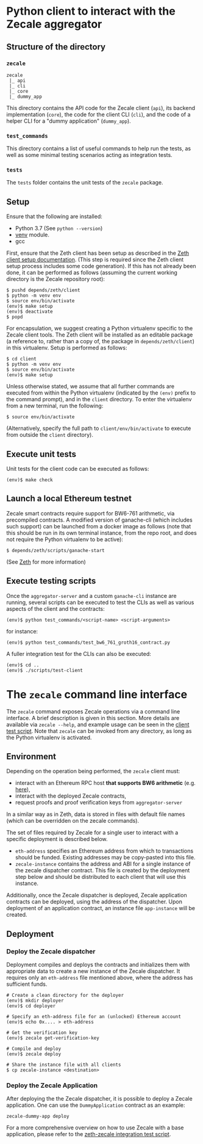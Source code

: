 # Python client to interact with the Zecale aggregator

## Structure of the directory

### `zecale`

```
zecale
 |_ api
 |_ cli
 |_ core
 |_ dummy_app
```

This directory contains the API code for the Zecale client (`api`), its backend implementation (`core`), the code for the client CLI (`cli`), and the code of a helper CLI for a "dummy application" (`dummy_app`).

### `test_commands`

This directory contains a list of useful commands to help run the tests, as well as some minimal testing scenarios acting as integration tests.

### `tests`

The `tests` folder contains the unit tests of the `zecale` package.

## Setup

Ensure that the following are installed:

- Python 3.7 (See `python --version`)
- [venv](https://docs.python.org/3/library/venv.html#module-venv) module.
- gcc

First, ensure that the Zeth client has been setup as described in the [Zeth client setup documentation](https://github.com/clearmatics/zeth/blob/master/client/README.md).  (This step is required since the Zeth client setup process includes some code generation).  If this has not already been done, it can be performed as follows (assuming the current working directory is the Zecale repository root):
```console
$ pushd depends/zeth/client
$ python -m venv env
$ source env/bin/activate
(env)$ make setup
(env)$ deactivate
$ popd
```

For encapsulation, we suggest creating a Python virtualenv specific to the Zecale client tools.  The Zeth client will be installed as an editable package (a reference to, rather than a copy of, the package in `depends/zeth/client`) in this virtualenv. Setup is performed as follows:
```console
$ cd client
$ python -m venv env
$ source env/bin/activate
(env)$ make setup
```

Unless otherwise stated, we assume that all further commands are executed from within the Python virtualenv (indicated by the `(env)` prefix to the command prompt), and in the `client` directory. To enter the virtualenv from a new terminal, run the following:
```console
$ source env/bin/activate
```
(Alternatively, specify the full path to `client/env/bin/activate` to execute from outside the `client` directory).

## Execute unit tests

Unit tests for the client code can be executed as follows:
```console
(env)$ make check
```

## Launch a local Ethereum testnet

Zecale smart contracts require support for BW6-761 arithmetic, via precompiled contracts. A modified version of ganache-cli (which includes such support) can be launched from a docker image as follows (note that this should be run in its own terminal instance, from the repo root, and does not require the Python virtualenv to be active):
```console
$ depends/zeth/scripts/ganache-start
```
(See [Zeth](https://github.com/clearmatics/zeth/) for more information)

## Execute testing scripts

Once the `aggregator-server` and a custom `ganache-cli` instance are running, several scripts can be executed to test the CLIs as well as various aspects of the client and the contracts:

```console
(env)$ python test_commands/<script-name> <script-arguments>
```

for instance:
```console
(env)$ python test_commands/test_bw6_761_groth16_contract.py
```

A fuller integration test for the CLIs can also be executed:

```console
(env)$ cd ..
(env)$ ./scripts/test-client
```

# The `zecale` command line interface

The `zecale` command exposes Zecale operations via a command line interface. A brief description is given in this section. More details are available via `zecale --help`, and example usage can be seen in the [client test script](../scripts/test-client).  Note that `zecale` can be invoked from any directory, as long as the Python virtualenv is activated.

## Environment

Depending on the operation being performed, the `zecale` client must:
- interact with an Ethereum RPC host **that supports BW6 arithmetic** (e.g. [here](https://github.com/clearmatics/ganache-cli/tree/v6.10.1-clearmatics)),
- interact with the deployed Zecale contracts,
- request proofs and proof verification keys from `aggregator-server`

In a similar way as in Zeth, data is stored in files with
default file names (which can be overridden on the zecale commands).

The set of files required by Zecale for a single user to interact with a specific
deployment is described below.

- `eth-address` specifies an Ethereum address from which to transactions should
  be funded. Existing addresses may be copy-pasted into this file.
- `zecale-instance` contains the address and ABI for a single instance of the
  zecale dispatcher contract. This file is created by the deployment step below
  and should be distributed to each client that will use this instance.

Additionally, once the Zecale dispatcher is deployed, Zecale application
contracts can be deployed, using the address of the dispatcher. Upon
deployment of an application contract, an instance file `app-instance` will
be created.

## Deployment

### Deploy the Zecale dispatcher

Deployment compiles and deploys the contracts and initializes them with
appropriate data to create a new instance of the Zecale dispatcher. It requires
only an `eth-address` file mentioned above, where the address has sufficient
funds.

```console
# Create a clean directory for the deployer
(env)$ mkdir deployer
(env)$ cd deployer

# Specify an eth-address file for an (unlocked) Ethereum account
(env)$ echo 0x.... > eth-address

# Get the verification key
(env)$ zecale get-verification-key

# Compile and deploy
(env)$ zecale deploy

# Share the instance file with all clients
$ cp zecale-instance <destination>
```

### Deploy the Zecale Application

After deploying the the Zecale dispatcher, it is possible to deploy a Zecale
application. One can use the `DummyApplication` contract as an example:

```console
zecale-dummy-app deploy
```

For a more comprehensive overview on how to use Zecale with a base
application, please refer to the [zeth-zecale integration test script](../scripts/test-zeth-zecale).
